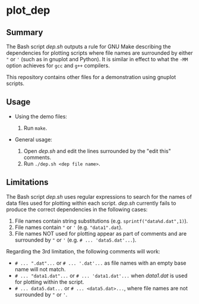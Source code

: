 # plot_dep

## Summary

The Bash script *dep.sh* outputs a rule for GNU Make describing the dependencies for plotting scripts where file names are surrounded by either `"` or `'` (such as in gnuplot and Python). It is similar in effect to what the `-MM` option achieves for `gcc` and `g++` compilers.

This repository contains other files for a demonstration using gnuplot scripts.

## Usage

- Using the demo files:
    1. Run `make`.

- General usage:
    1. Open *dep.sh* and edit the lines surrounded by the "edit this" comments.
    2. Run `./dep.sh <dep file name>`.

## Limitations

The Bash script *dep.sh* uses regular expressions to search for the names of data files used for plotting within each script. *dep.sh* currently fails to produce the correct dependencies in the following cases:

1. File names contain string substitutions (e.g. `sprintf("data%d.dat",1)`).
2. File names contain `"` or `'` (e.g. `"data1".dat`).
3. File names NOT used for plotting appear as part of comments and are surrounded by `"` or `'` (e.g. `# ... 'data5.dat'...`).

Regarding the 3rd limitation, the following comments will work:

- `# ... ".dat"...` or `# ... '.dat'...` as file names with an empty base name will not match.
- `# ... "data1.dat"...` or `# ... 'data1.dat'...` when *data1.dat* is used for plotting within the script.
- `# ... data5.dat...` or `# ... <data5.dat>...`, where file names are not surrounded by `"` or `'`.
